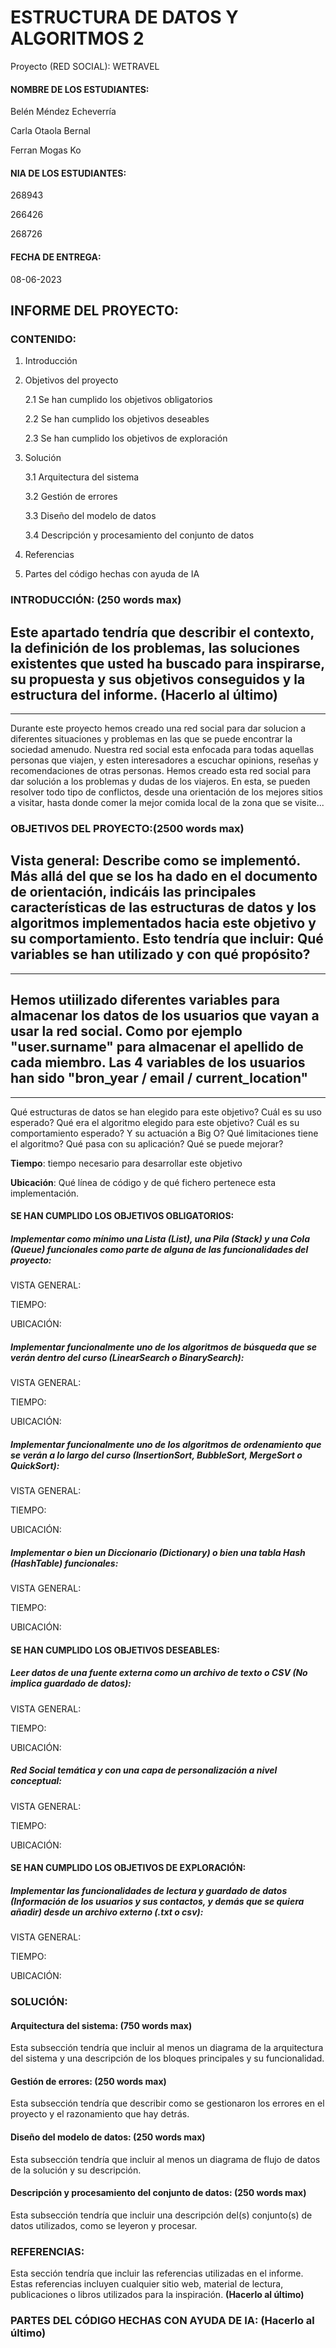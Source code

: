 # ESTRUCTURA DE DATOS Y ALGORITMOS 2
Proyecto (RED SOCIAL): WETRAVEL

#### NOMBRE DE LOS ESTUDIANTES:
Belén Méndez Echeverría

Carla Otaola Bernal

Ferran Mogas Ko

#### NIA DE LOS ESTUDIANTES:
268943

266426

268726

#### FECHA DE ENTREGA:
08-06-2023

## INFORME DEL PROYECTO:
### CONTENIDO:
1. Introducción

2. Objetivos del proyecto
   
   2.1 Se han cumplido los objetivos obligatorios 
   
   2.2 Se han cumplido los objetivos deseables
   
   2.3 Se han cumplido los objetivos de exploración

3. Solución
   
   3.1 Arquitectura del sistema
   
   3.2 Gestión de errores
   
   3.3 Diseño del modelo de datos
   
   3.4 Descripción y procesamiento del conjunto de datos

4. Referencias

5. Partes del código hechas con ayuda de IA

### INTRODUCCIÓN: (250 words max)
Este apartado tendría que describir el contexto, la definición de los problemas, 
las soluciones existentes que usted ha buscado para inspirarse, su propuesta y 
sus objetivos conseguidos y la estructura del informe. **(Hacerlo al último)**
---
---
Durante este proyecto hemos creado una red social para dar solucion a diferentes 
situaciones y problemas en las que se puede encontrar la sociedad amenudo. Nuestra red 
social esta enfocada para todas aquellas personas que viajen, y esten interesadores 
a escuchar opinions, reseñas y recomendaciones de otras personas.
Hemos creado esta red social para dar solución a los problemas y dudas de los viajeros.
En esta, se pueden resolver todo tipo de conflictos, desde una orientación de los mejores
sitios a visitar, hasta donde comer la mejor comida local de la zona que se visite...



### OBJETIVOS DEL PROYECTO:(2500 words max)

**Vista general**: Describe como se implementó. Más allá del que se los ha dado en el documento de orientación,
indicáis las principales características de las estructuras de datos y los algoritmos implementados hacia este 
objetivo y su comportamiento. Esto tendría que incluir:
Qué variables se han utilizado y con qué propósito?
---
---
Hemos utiilizado diferentes variables para almacenar los datos de los usuarios 
que vayan a usar la red social. Como por ejemplo "user.surname" para almacenar
el apellido de cada miembro.
Las 4 variables de los usuarios han sido "bron_year / email / current_location"
---
---

Qué estructuras de datos se han elegido para este objetivo? Cuál es su uso esperado?
Qué era el algoritmo elegido para este objetivo? Cuál es su comportamiento esperado? Y su actuación a Big O?
Qué limitaciones tiene el algoritmo? Qué pasa con su aplicación?
Qué se puede mejorar?

**Tiempo**: tiempo necesario para desarrollar este objetivo

**Ubicación**: Qué línea de código y de qué fichero pertenece esta implementación.

#### SE HAN CUMPLIDO LOS OBJETIVOS OBLIGATORIOS:

##### Implementar como mínimo una Lista (List), una Pila (Stack) y una Cola (Queue) funcionales como parte de alguna de las funcionalidades del proyecto:
VISTA GENERAL:

TIEMPO:

UBICACIÓN:

##### Implementar funcionalmente uno de los algoritmos de búsqueda que se verán dentro del curso (LinearSearch o BinarySearch):
VISTA GENERAL:

TIEMPO:

UBICACIÓN:

##### Implementar funcionalmente uno de los algoritmos de ordenamiento que se verán a lo largo del curso (InsertionSort, BubbleSort, MergeSort o QuickSort):
VISTA GENERAL:

TIEMPO:

UBICACIÓN:

##### Implementar o bien un Diccionario (Dictionary) o bien una tabla Hash (HashTable) funcionales:
VISTA GENERAL:

TIEMPO:

UBICACIÓN:

#### SE HAN CUMPLIDO LOS OBJETIVOS DESEABLES: 

##### Leer datos de una fuente externa como un archivo de texto o CSV (No implica guardado de datos):
VISTA GENERAL:

TIEMPO:

UBICACIÓN:

##### Red Social temática y con una capa de personalización a nivel conceptual:
VISTA GENERAL:

TIEMPO:

UBICACIÓN:

#### SE HAN CUMPLIDO LOS OBJETIVOS DE EXPLORACIÓN: 

##### Implementar las funcionalidades de lectura y guardado de datos (Información de los usuarios y sus contactos, y demás que se quiera añadir) desde un archivo externo (.txt o csv):
VISTA GENERAL:

TIEMPO:

UBICACIÓN:

### SOLUCIÓN:

#### Arquitectura del sistema: (750 words max)
Esta subsección tendría que incluir al menos un diagrama de la arquitectura del sistema y una descripción 
de los bloques principales y su funcionalidad.

#### Gestión de errores: (250 words max)
Esta subsección tendría que describir como se gestionaron los errores en el proyecto y el razonamiento que hay detrás.

#### Diseño del modelo de datos: (250 words max)
Esta subsección tendría que incluir al menos un diagrama de flujo de datos de la solución y su descripción.

#### Descripción y procesamiento del conjunto de datos: (250 words max)
Esta subsección tendría que incluir una descripción del(s) conjunto(s) de datos utilizados, como se leyeron y procesar.

### REFERENCIAS:
Esta sección tendría que incluir las referencias utilizadas en el informe. Estas referencias incluyen cualquier sitio web,
material de lectura, publicaciones o libros utilizados para la inspiración. **(Hacerlo al último)**

### PARTES DEL CÓDIGO HECHAS CON AYUDA DE IA: **(Hacerlo al último)**
